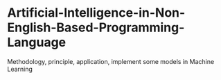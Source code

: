 # Artificial-Intelligence-in-Non-English-Based-Programming-Language
Methodology, principle, application, implement some models in Machine Learning 
